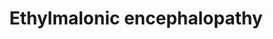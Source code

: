 ---
annotations:
- id: PW:0002206
  parent: disease pathway
  type: Pathway Ontology
  value: ethylmalonic encephalopathy pathway
- id: DOID:0060640
  parent: genetic disease
  type: Disease Ontology
  value: ethylmalonic encephalopathy
authors:
- DeSl
- Andra
- Egonw
- Eweitz
- Finterly
- Fehrhart
description: Cysteine is converted into pyruvate and hydrogen sulfide (H2S) through
  desulphuration and deamination. Then, H2S is oxidised by SQR, after which ETHE1
  takes care of converting into sulfite (SO3 2-). One disorder named Ethylmalonic
  encephalopathy (EE) is linked to this pathway, a rare mitochondrial disease caused
  by variants within the ETHE1 gene.   This pathway was inspired by Chapter 9 (edition
  4) of the book of Blau (ISBN 3642403360 (978-3642403361)).
last-edited: 2021-11-30
ndex: 8fcd5e7c-8b74-11eb-9e72-0ac135e8bacf
organisms:
- Homo sapiens
redirect_from:
- /index.php/Pathway:WP5030
- /instance/WP5030
- /instance/WP5030_rr120416
revision: r120416
schema-jsonld:
- '@context': https://schema.org/
  '@id': https://wikipathways.github.io/pathways/WP5030.html
  '@type': Dataset
  creator:
    '@type': Organization
    name: WikiPathways
  description: Cysteine is converted into pyruvate and hydrogen sulfide (H2S) through
    desulphuration and deamination. Then, H2S is oxidised by SQR, after which ETHE1
    takes care of converting into sulfite (SO3 2-). One disorder named Ethylmalonic
    encephalopathy (EE) is linked to this pathway, a rare mitochondrial disease caused
    by variants within the ETHE1 gene.   This pathway was inspired by Chapter 9 (edition
    4) of the book of Blau (ISBN 3642403360 (978-3642403361)).
  keywords:
  - 2 H2O
  - CoEnzyme Q
  - Cysteine
  - ETHE1
  - Electron
  - H2S
  - O2
  - Pyruvate
  - R, example:glutathione
  - R-SSH, example:S-sulfanylglutathione
  - Rhodanese
  - S2O3 2-(thiosulfate)
  - SO3 2-(sulfite)
  - SO4 2-(sulfate)
  - SOX
  - SQR
  license: CC0
  name: Ethylmalonic encephalopathy
seo: CreativeWork
title: Ethylmalonic encephalopathy
wpid: WP5030
---